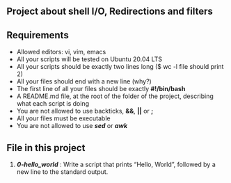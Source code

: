 ## Project about shell I/O, Redirections and filters

## Requirements

- Allowed editors: vi, vim, emacs
- All your scripts will be tested on Ubuntu 20.04 LTS
- All your scripts should be exactly two lines long ($ wc -l file should print 2)
- All your files should end with a new line (why?)
- The first line of all your files should be exactly **#!/bin/bash**
- A README.md file, at the root of the folder of the project, describing what each script is doing
- You are not allowed to use backticks, **&&**, **||** or **;**
- All your files must be executable
- You are not allowed to use ***sed*** or ***awk***

## File in this project
1. ***0-hello_world*** : Write a script that prints “Hello, World”, followed by a new line to the standard output.
